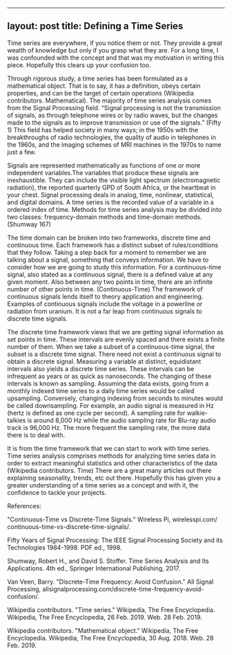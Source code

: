 
---
layout: post
title: Defining a Time Series 
---
 
Time series are everywhere, if you notice them or not. They provide a great wealth of knowledge but only if you grasp what they are. For a long time, I was confounded with the concept and that was my motivation in writing this piece. Hopefully this clears up your confusion too.  

Through rigorous study, a time series has been formulated as a mathematical object. That is to say, it has a definition, obeys certain properties, and can be the target of certain operations (Wikipedia contributors. Mathematical). The majority of time series analysis comes from the Signal Processing field. “Signal processing is not the transmission of signals, as through telephone wires or by radio waves, but the changes made to the signals as to improve transmission or use of the signals.” (Fifty 1) This field has helped society in many ways; in the 1950s with the breakthroughs of radio technologies, the quality of audio in telephones in the 1960s, and the imaging schemes of MRI machines in the 1970s to name just a few.  

Signals are represented mathematically as functions of one or more independent variables.The variables that produce these signals are inexhaustible. They can include the visible light spectrum (electromagnetic radiation), the reported quarterly GPD of South Africa, or the heartbeat in your chest. Signal processing deals in analog, time, nonlinear, statistical, and digital domains. A time series is the recorded value of a variable in a ordered index of time. Methods for time series analysis may be divided into two classes: frequency-domain methods and time-domain methods. (Shumway 167)  

The time domain can be broken into two frameworks, discrete time and continuous time. Each framework has a distinct subset of rules/conditions that they follow. Taking a step back for a moment to remember we are talking about a signal, something that conveys information. We have to consider how we are going to study this information. For a continuous-time signal, also stated as a continuous signal, there is a defined value at any given moment. Also between any two points in time, there are an infinite number of other points in time. (Continuous-Time) The framework of continuous signals lends itself to theory application and engineering. Examples of continuous signals include the voltage in a powerline or radiation from uranium. It is not a far leap from continuous signals to discrete time signals.  

The discrete time framework views that we are getting signal information as set points in time. These intervals are evenly spaced and there exists a finite number of them. When we take a subset of a continuous-time signal, the subset is a discrete time signal. There need not exist a continuous signal to obtain a discrete signal. Measuring a variable at distinct, equidistant intervals also yields a discrete time series. These intervals can be infrequent as years or as quick as nanoseconds. The changing of these intervals is known as sampling. Assuming the data exists, going from a monthly indexed time series to a daily time series would be called upsampling. Conversely, changing indexing from seconds to minutes would be called downsampling. For example, an audio signal is measured in Hz (hertz is defined as one cycle per second). A sampling rate for walkie-talkies is around 8,000 Hz while the audio sampling rate for Blu-ray audio track is 96,000 Hz. The more frequent the sampling rate, the more data there is to deal with.  

It is from the time framework that we can start to work with time series. Time series analysis comprises methods for analyzing time series data in order to extract meaningful statistics and other characteristics of the data (Wikipedia contributors. Time) There are a great many articles out there explaining seasonality, trends, etc out there. Hopefully this has given you a greater understanding of a time series as a concept and with it, the confidence to tackle your projects.  
 


References:


"Continuous-Time vs Discrete-Time Signals." Wireless Pi, wirelesspi.com/
    continuous-time-vs-discrete-time-signals/.

Fifty Years of Signal Processing: The IEEE Signal Processing Society and its Technologies 1984-1998.
    PDF ed., 1998.

Shumway, Robert H., and David S. Stoffer. Time Series Analysis and Its Applications. 4th ed.,
    Springer International Publishing, 2017.

Van Veen, Barry. "Discrete-Time Frequency: Avoid Confusion." All Signal Processing,
    allsignalprocessing.com/discrete-time-frequency-avoid-confusion/.

Wikipedia contributors. "Time series." Wikipedia, The Free Encyclopedia. Wikipedia, The Free Encyclopedia, 26 Feb. 2019. Web. 28 Feb. 2019. 

Wikipedia contributors. "Mathematical object." Wikipedia, The Free Encyclopedia. Wikipedia, The Free Encyclopedia, 30 Aug. 2018. Web. 28 Feb. 2019. 












